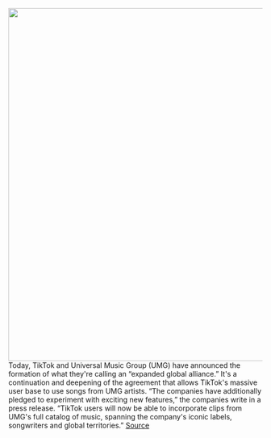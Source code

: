 <img src='https://cdn.vox-cdn.com/thumbor/fpGMzoij4Cd2_2HWAzE0w1gnucs=/0x0:2040x1360/1200x800/filters:focal(857x517:1183x843)/cdn.vox-cdn.com/uploads/chorus_image/image/68787500/acastro_190723_1777_tiktok_0001.0.0.jpg' width='700px' /><br/>
Today, TikTok and Universal Music Group (UMG) have announced the formation of what they're calling an “expanded global alliance.” It's a continuation and deepening of the agreement that allows TikTok's massive user base to use songs from UMG artists. “The companies have additionally pledged to experiment with exciting new features,” the companies write in a press release. “TikTok users will now be able to incorporate clips from UMG's full catalog of music, spanning the company's iconic labels, songwriters and global territories.”
<a href='https://www.theverge.com/2021/2/8/22272595/tiktok-universal-music-group-deal-merlin-sony-music'> Source <a/>